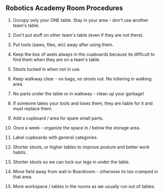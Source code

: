 ## Robotics Academy Room Procedures

1. Occupy only your ONE table. Stay in your area - don't use another team's table. 

2. Don't put stuff on other team's table (even if they are not there).

3. Put tools (saws, files, etc) away after using them.

4. Keep the box of axels always in the cupboards because its difficult to find them when they are on a team's table.

5. Stools tucked in when not in use.

6. Keep walkway clear - no bags, no stools out. No loitering in walking area. 

7. No parts under the table or in walkway - clean up your garbage!

8. If someone takes your tools and loses them, they are liable for it and must replace them.

9. Add a cupboard / area for spare small parts.

10. Once a week - organize the space in / below the storage area.

11. Label cupboards with general categories.

12. Shorter stools, or higher tables to improve posture and better work habits.

13. Shorter stools so we can tuck our legs in under the table.

14. Move field away from wall in Boardroom - otherwise its too cramped in that area.

15. More workspace / tables in the rooms as we usually run out of tables.
